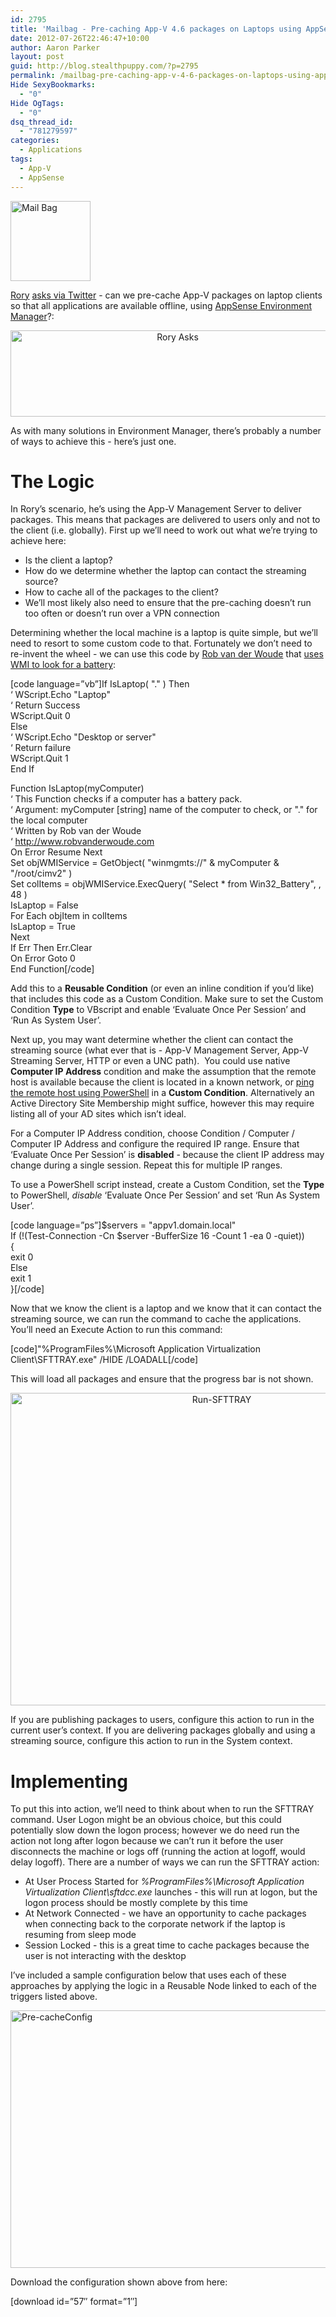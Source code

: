 ```yaml
---
id: 2795
title: 'Mailbag - Pre-caching App-V 4.6 packages on Laptops using AppSense Environment Manager 8'
date: 2012-07-26T22:46:47+10:00
author: Aaron Parker
layout: post
guid: http://blog.stealthpuppy.com/?p=2795
permalink: /mailbag-pre-caching-app-v-4-6-packages-on-laptops-using-appsense-environment-manager-8/
Hide SexyBookmarks:
  - "0"
Hide OgTags:
  - "0"
dsq_thread_id:
  - "781279597"
categories:
  - Applications
tags:
  - App-V
  - AppSense
---
```

<img class="size-full wp-image-2631 alignnone" title="Mail Bag" src="http://stealthpuppy.com/wp-content/uploads/2012/02/Mail-Bag.png" alt="Mail Bag" width="128" height="128" />

[Rory](https://twitter.com/Rorymon) [asks via Twitter](https://twitter.com/Rorymon/status/228536440403931136) - can we pre-cache App-V packages on laptop clients so that all applications are available offline, using [AppSense Environment Manager](http://www.appsense.com/policy-and-governance)?:

<p style="text-align: center;">
  <img class="size-full wp-image-2796 aligncenter" title="Rory Asks" src="http://stealthpuppy.com/wp-content/uploads/2012/07/RoryAsks.png" alt="Rory Asks" width="519" height="138" srcset="https://stealthpuppy.com/wp-content/uploads/2012/07/RoryAsks.png 519w, https://stealthpuppy.com/wp-content/uploads/2012/07/RoryAsks-150x39.png 150w, https://stealthpuppy.com/wp-content/uploads/2012/07/RoryAsks-300x79.png 300w" sizes="(max-width: 519px) 100vw, 519px" />
</p>

<p style="text-align: left;">
  As with many solutions in Environment Manager, there&#8217;s probably a number of ways to achieve this - here&#8217;s just one.
</p>

# The Logic

<p style="text-align: left;">
  In Rory&#8217;s scenario, he&#8217;s using the App-V Management Server to deliver packages. This means that packages are delivered to users only and not to the client (i.e. globally). First up we&#8217;ll need to work out what we&#8217;re trying to achieve here:
</p>

  * Is the client a laptop?
  * How do we determine whether the laptop can contact the streaming source?
  * How to cache all of the packages to the client?
  * We&#8217;ll most likely also need to ensure that the pre-caching doesn&#8217;t run too often or doesn&#8217;t run over a VPN connection

Determining whether the local machine is a laptop is quite simple, but we&#8217;ll need to resort to some custom code to that. Fortunately we don&#8217;t need to re-invent the wheel - we can use this code by [Rob van der Woude](http://www.robvanderwoude.com/) that [uses WMI to look for a battery](http://www.robvanderwoude.com/vbstech_inventory_laptop.php):

[code language=&#8221;vb&#8221;]If IsLaptop( "." ) Then  
&#8216; WScript.Echo "Laptop"  
&#8216; Return Success  
WScript.Quit 0  
Else  
&#8216; WScript.Echo "Desktop or server"  
&#8216; Return failure  
WScript.Quit 1  
End If

Function IsLaptop(myComputer)  
&#8216; This Function checks if a computer has a battery pack.  
&#8216; Argument: myComputer [string] name of the computer to check, or "." for the local computer  
&#8216; Written by Rob van der Woude  
&#8216; http://www.robvanderwoude.com  
On Error Resume Next  
Set objWMIService = GetObject( "winmgmts://" & myComputer & "/root/cimv2" )  
Set colItems = objWMIService.ExecQuery( "Select * from Win32_Battery", , 48 )  
IsLaptop = False  
For Each objItem in colItems  
IsLaptop = True  
Next  
If Err Then Err.Clear  
On Error Goto 0  
End Function[/code]

Add this to a **Reusable Condition** (or even an inline condition if you&#8217;d like) that includes this code as a Custom Condition. Make sure to set the Custom Condition **Type** to VBscript and enable &#8216;Evaluate Once Per Session&#8217; and &#8216;Run As System User&#8217;.

Next up, you may want determine whether the client can contact the streaming source (what ever that is - App-V Management Server, App-V Streaming Server, HTTP or even a UNC path).  You could use native **Computer IP Address** condition and make the assumption that the remote host is available because the client is located in a known network, or [ping the remote host using PowerShell](http://blogs.technet.com/b/heyscriptingguy/archive/2012/02/24/use-powershell-to-test-connectivity-on-remote-servers.aspx) in a **Custom Condition**. Alternatively an Active Directory Site Membership might suffice, however this may require listing all of your AD sites which isn&#8217;t ideal.

For a Computer IP Address condition, choose Condition / Computer / Computer IP Address and configure the required IP range. Ensure that &#8216;Evaluate Once Per Session&#8217; is **disabled** - because the client IP address may change during a single session. Repeat this for multiple IP ranges.

To use a PowerShell script instead, create a Custom Condition, set the **Type** to PowerShell, _disable_ &#8216;Evaluate Once Per Session&#8217; and set &#8216;Run As System User&#8217;.

[code language=&#8221;ps&#8221;]$servers = "appv1.domain.local"  
If (!(Test-Connection -Cn $server -BufferSize 16 -Count 1 -ea 0 -quiet))  
{  
exit 0  
Else  
exit 1  
}[/code]

Now that we know the client is a laptop and we know that it can contact the streaming source, we can run the command to cache the applications. You&#8217;ll need an Execute Action to run this command:

[code]"%ProgramFiles%\Microsoft Application Virtualization Client\SFTTRAY.exe" /HIDE /LOADALL[/code]

This will load all packages and ensure that the progress bar is not shown.

<p align="center">
  <a href="http://stealthpuppy.com/wp-content/uploads/2012/07/Run-SFTTRAY.png"><img style="background-image: none; padding-left: 0px; padding-right: 0px; display: inline; padding-top: 0px; border-width: 0px;" title="Run-SFTTRAY" src="http://stealthpuppy.com/wp-content/uploads/2012/07/Run-SFTTRAY_thumb.png" alt="Run-SFTTRAY" width="660" height="500" border="0" /></a>
</p>

If you are publishing packages to users, configure this action to run in the current user&#8217;s context. If you are delivering packages globally and using a streaming source, configure this action to run in the System context.

# Implementing

To put this into action, we&#8217;ll need to think about when to run the SFTTRAY command. User Logon might be an obvious choice, but this could potentially slow down the logon process; however we do need run the action not long after logon because we can&#8217;t run it before the user disconnects the machine or logs off (running the action at logoff, would delay logoff). There are a number of ways we can run the SFTTRAY action:

  * At User Process Started for _%ProgramFiles%\Microsoft Application Virtualization Client\sftdcc.exe_ launches - this will run at logon, but the logon process should be mostly complete by this time
  * At Network Connected - we have an opportunity to cache packages when connecting back to the corporate network if the laptop is resuming from sleep mode
  * Session Locked - this is a great time to cache packages because the user is not interacting with the desktop

I&#8217;ve included a sample configuration below that uses each of these approaches by applying the logic in a Reusable Node linked to each of the triggers listed above.

[<img style="background-image: none; padding-left: 0px; padding-right: 0px; display: inline; padding-top: 0px; border: 0px;" title="Pre-cacheConfig" src="http://stealthpuppy.com/wp-content/uploads/2012/07/Pre-cacheConfig_thumb.png" alt="Pre-cacheConfig" width="660" height="412" border="0" />](http://stealthpuppy.com/wp-content/uploads/2012/07/Pre-cacheConfig.png)

Download the configuration shown above from here:

<p class="important">
  [download id=&#8221;57&#8243; format=&#8221;1&#8243;]
</p>